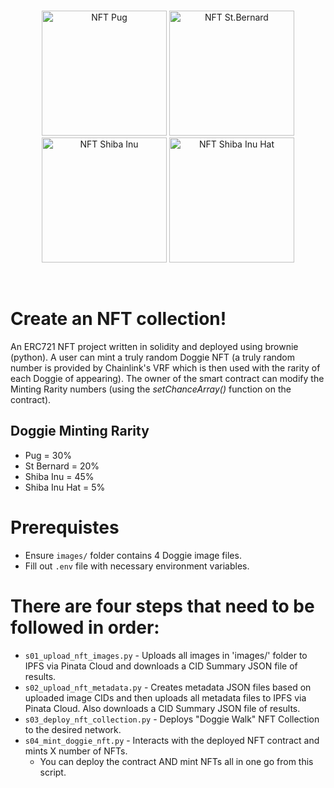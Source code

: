 <br/>
<p align="center">
<img src="https://raw.githubusercontent.com/freddie71010/solidity-scripts/main/images/pug.png" width="200" alt="NFT Pug">
<img src="https://raw.githubusercontent.com/freddie71010/solidity-scripts/main/images/st-bernard.png" width="200" alt="NFT St.Bernard">
<img src="https://raw.githubusercontent.com/freddie71010/solidity-scripts/main/images/shiba-inu.png" width="200" alt="NFT Shiba Inu">
<img src="https://raw.githubusercontent.com/freddie71010/solidity-scripts/main/images/shiba-inu-hat.png" width="200" alt="NFT Shiba Inu Hat">
</p>
<br/>

# Create an NFT collection!
An ERC721 NFT project written in solidity and deployed using brownie (python). A user can mint a truly random Doggie NFT (a truly random number is provided by Chainlink's VRF which is then used with the rarity of each Doggie of appearing). The owner of the smart contract can modify the Minting Rarity numbers (using the *setChanceArray()* function on the contract).

## Doggie Minting Rarity
- Pug = 30%
- St Bernard = 20%
- Shiba Inu = 45%
- Shiba Inu Hat = 5%

# Prerequistes
- Ensure `images/` folder contains 4 Doggie image files.
- Fill out `.env` file with necessary environment variables.
# There are four steps that need to be followed in order:
- `s01_upload_nft_images.py` - Uploads all images in 'images/' folder to IPFS via Pinata Cloud and downloads a CID Summary JSON file of results.
- `s02_upload_nft_metadata.py` - Creates metadata JSON files based on uploaded image CIDs and then uploads all metadata files to IPFS via Pinata Cloud. Also downloads a CID Summary JSON file of results.
- `s03_deploy_nft_collection.py` - Deploys "Doggie Walk" NFT Collection to the desired network.
- `s04_mint_doggie_nft.py` - Interacts with the deployed NFT contract and mints X number of NFTs.
    - You can deploy the contract AND mint NFTs all in one go from this script.